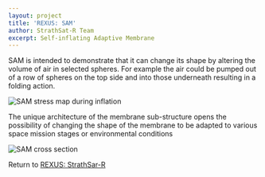 ```yaml
---
layout: project
title: 'REXUS: SAM'
author: StrathSat-R Team
excerpt: Self-inflating Adaptive Membrane
---
```


SAM is intended to demonstrate that it can change its shape by altering the volume of air in selected spheres. For example the air could be pumped out of a row of spheres on the top side and into those underneath resulting in a folding action. 

![SAM stress map during inflation][sam1]

The unique architecture of the membrane sub-structure opens the possibility of changing the shape of the membrane to be adapted to various space mission stages or environmental conditions

![SAM cross section][sam2]

Return to [REXUS: StrathSar-R][1]

[1]: {{site.projecturl}}REXUS/
[sam1]: {{site.staticurl}}/images/projects/REXUS/SAM_deploy.jpg
[sam2]: {{site.staticurl}}/images/projects/REXUS/SAM_layout.jpg